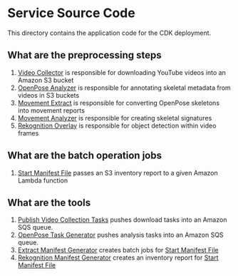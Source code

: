 # Service Source Code

This directory contains the application code for the CDK deployment.

## What are the preprocessing steps

1. [Video Collector](collection) is responsible for downloading YouTube videos into an Amazon S3 bucket
1. [OpenPose Analyzer](openposer) is responsible for annotating skeletal metadata from videos in S3 buckets
1. [Movement Extract](extract) is responsible for converting OpenPose skeletons into movement reports
1. [Movement Analyzer](analyze) is responsible for creating skeletal signatures
1. [Rekognition Overlay](rekon) is responsible for object detection within video frames

## What are the batch operation jobs

1. [Start Manifest File](start-manifest) passes an S3 inventory report to a given Amazon Lambda function

## What are the tools

1. [Publish Video Collection Tasks](tools/task_publisher/) pushes download tasks into an Amazon SQS queue.
1. [OpenPose Task Generator](tools/openpose_task_gen/) pushes analysis tasks into an Amazon SQS queue.
1. [Extract Manifest Generator](tools/extract_manifest_gen/) creates batch jobs for [Start Manifest File](start-manifest)
1. [Rekognition Manifest Generator](tools/rekon_manifest_gen/) creates an inventory report for [Start Manifest File](start-manifest)
